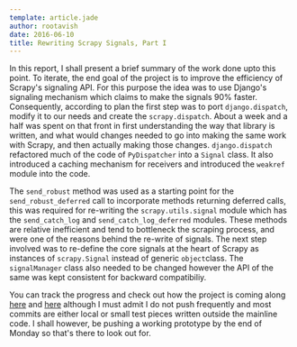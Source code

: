 ```yaml
---
template: article.jade
author: rootavish
date: 2016-06-10
title: Rewriting Scrapy Signals, Part I
---
```


In this report, I shall present a brief summary of the work done upto this point. To iterate, the end goal of the project is to improve the efficiency
of Scrapy's signaling API. For this purpose the idea was to use Django's signaling mechanism which claims to make the signals 90% faster. Consequently, according to plan the first step was to port `django.dispatch`, modify it to our needs and create the `scrapy.dispatch`. About a week and a half was spent on that front in first understanding the way that library is written, and what would changes needed to go into making the same work with Scrapy, and then actually making those changes. `django.dispatch` refactored much of the code of `PyDispatcher` into a `Signal` class. It also introduced a caching mechanism for receivers and introduced the `weakref` module into the code.    

<span class="more"></span>

The `send_robust` method was used as a starting point for the `send_robust_deferred` call to incorporate methods returning deferred calls, this was required for re-writing the `scrapy.utils.signal` module which has the `send_catch_log` and `send_catch_log_deferred` modules. These methods are relative inefficient and tend to bottleneck the scraping process, and were one of the reasons behind the re-write of signals. The next step involved was to re-define the core signals at the heart of Scrapy as instances of `scrapy.Signal` instead of generic `object`class. The `signalManager` class also needed to be changed however the API of the same was kept consistent for backward compatibiliy.


You can track the progress and check out how the project is coming along [here](https://github.com/rootavish/scrapy/tree/signal-rewrite) and [here](https://github.com/scrapy/scrapy/pull/2030) although I must admit I do not push frequently and most commits are either local or small test pieces written outside the mainline code. I shall however, be pushing a working prototype by the end of Monday so that's there to look out for.